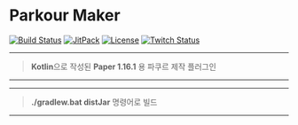 # Parkour Maker

[![Build Status](https://travis-ci.org/noonmaru/parkour-maker.svg?branch=master)](https://travis-ci.org/noonmaru/parkour-maker)
[![JitPack](https://img.shields.io/jitpack/v/github/noonmaru/parkour-maker)](https://jitpack.io/#noonmaru/parkour-maker)
[![License](https://img.shields.io/github/license/noonmaru/parkour-maker)](https://github.com/noonmaru/parkour-maker/blob/master/LICENSE)
[![Twitch Status](https://img.shields.io/twitch/status/hptgrm)](https://twitch.tv/hptgrm)

---

> **Kotlin**으로 작성된 **Paper 1.16.1** 용 파쿠르 제작 플러그인

---

---

> **./gradlew.bat distJar** 명령어로 빌드

---
